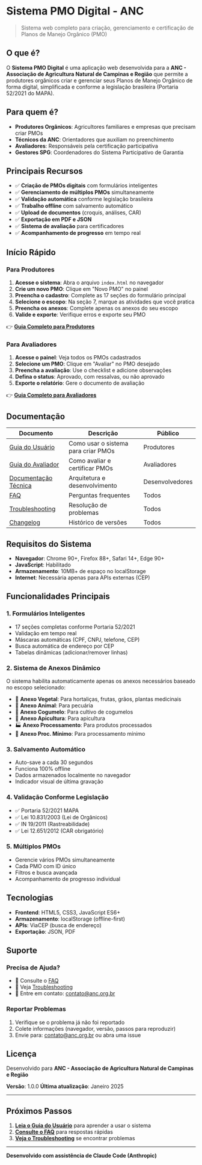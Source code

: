 # Sistema PMO Digital - ANC

> Sistema web completo para criação, gerenciamento e certificação de Planos de Manejo Orgânico (PMO)

## O que é?

O **Sistema PMO Digital** é uma aplicação web desenvolvida para a **ANC - Associação de Agricultura Natural de Campinas e Região** que permite a produtores orgânicos criar e gerenciar seus Planos de Manejo Orgânico de forma digital, simplificada e conforme a legislação brasileira (Portaria 52/2021 do MAPA).

## Para quem é?

- **Produtores Orgânicos**: Agricultores familiares e empresas que precisam criar PMOs
- **Técnicos da ANC**: Orientadores que auxiliam no preenchimento
- **Avaliadores**: Responsáveis pela certificação participativa
- **Gestores SPG**: Coordenadores do Sistema Participativo de Garantia

## Principais Recursos

- ✅ **Criação de PMOs digitais** com formulários inteligentes
- ✅ **Gerenciamento de múltiplos PMOs** simultaneamente
- ✅ **Validação automática** conforme legislação brasileira
- ✅ **Trabalho offline** com salvamento automático
- ✅ **Upload de documentos** (croquis, análises, CAR)
- ✅ **Exportação em PDF e JSON**
- ✅ **Sistema de avaliação** para certificadores
- ✅ **Acompanhamento de progresso** em tempo real

## Início Rápido

### Para Produtores

1. **Acesse o sistema**: Abra o arquivo `index.html` no navegador
2. **Crie um novo PMO**: Clique em "Novo PMO" no painel
3. **Preencha o cadastro**: Complete as 17 seções do formulário principal
4. **Selecione o escopo**: Na seção 7, marque as atividades que você pratica
5. **Preencha os anexos**: Complete apenas os anexos do seu escopo
6. **Valide e exporte**: Verifique erros e exporte seu PMO

👉 **[Guia Completo para Produtores](guia-usuario.md)**

### Para Avaliadores

1. **Acesse o painel**: Veja todos os PMOs cadastrados
2. **Selecione um PMO**: Clique em "Avaliar" no PMO desejado
3. **Preencha a avaliação**: Use o checklist e adicione observações
4. **Defina o status**: Aprovado, com ressalvas, ou não aprovado
5. **Exporte o relatório**: Gere o documento de avaliação

👉 **[Guia Completo para Avaliadores](guia-avaliador.md)**

## Documentação

| Documento | Descrição | Público |
|-----------|-----------|---------|
| [Guia do Usuário](guia-usuario.md) | Como usar o sistema para criar PMOs | Produtores |
| [Guia do Avaliador](guia-avaliador.md) | Como avaliar e certificar PMOs | Avaliadores |
| [Documentação Técnica](documentacao-tecnica.md) | Arquitetura e desenvolvimento | Desenvolvedores |
| [FAQ](faq.md) | Perguntas frequentes | Todos |
| [Troubleshooting](troubleshooting.md) | Resolução de problemas | Todos |
| [Changelog](changelog.md) | Histórico de versões | Todos |

## Requisitos do Sistema

- **Navegador**: Chrome 90+, Firefox 88+, Safari 14+, Edge 90+
- **JavaScript**: Habilitado
- **Armazenamento**: 10MB+ de espaço no localStorage
- **Internet**: Necessária apenas para APIs externas (CEP)

## Funcionalidades Principais

### 1. Formulários Inteligentes

- 17 seções completas conforme Portaria 52/2021
- Validação em tempo real
- Máscaras automáticas (CPF, CNPJ, telefone, CEP)
- Busca automática de endereço por CEP
- Tabelas dinâmicas (adicionar/remover linhas)

### 2. Sistema de Anexos Dinâmico

O sistema habilita automaticamente apenas os anexos necessários baseado no escopo selecionado:

- 🌱 **Anexo Vegetal**: Para hortaliças, frutas, grãos, plantas medicinais
- 🐄 **Anexo Animal**: Para pecuária
- 🍄 **Anexo Cogumelo**: Para cultivo de cogumelos
- 🐝 **Anexo Apicultura**: Para apicultura
- 🏭 **Anexo Processamento**: Para produtos processados
- 🥗 **Anexo Proc. Mínimo**: Para processamento mínimo

### 3. Salvamento Automático

- Auto-save a cada 30 segundos
- Funciona 100% offline
- Dados armazenados localmente no navegador
- Indicador visual de última gravação

### 4. Validação Conforme Legislação

- ✅ Portaria 52/2021 MAPA
- ✅ Lei 10.831/2003 (Lei de Orgânicos)
- ✅ IN 19/2011 (Rastreabilidade)
- ✅ Lei 12.651/2012 (CAR obrigatório)

### 5. Múltiplos PMOs

- Gerencie vários PMOs simultaneamente
- Cada PMO com ID único
- Filtros e busca avançada
- Acompanhamento de progresso individual

## Tecnologias

- **Frontend**: HTML5, CSS3, JavaScript ES6+
- **Armazenamento**: localStorage (offline-first)
- **APIs**: ViaCEP (busca de endereço)
- **Exportação**: JSON, PDF

## Suporte

### Precisa de Ajuda?

- 📖 Consulte o [FAQ](faq.md)
- 🔧 Veja [Troubleshooting](troubleshooting.md)
- 📧 Entre em contato: contato@anc.org.br

### Reportar Problemas

1. Verifique se o problema já não foi reportado
2. Colete informações (navegador, versão, passos para reproduzir)
3. Envie para: contato@anc.org.br ou abra uma issue

## Licença

Desenvolvido para **ANC - Associação de Agricultura Natural de Campinas e Região**

**Versão**: 1.0.0
**Última atualização**: Janeiro 2025

---

## Próximos Passos

1. **[Leia o Guia do Usuário](guia-usuario.md)** para aprender a usar o sistema
2. **[Consulte o FAQ](faq.md)** para respostas rápidas
3. **[Veja o Troubleshooting](troubleshooting.md)** se encontrar problemas

---

**Desenvolvido com assistência de Claude Code (Anthropic)**
